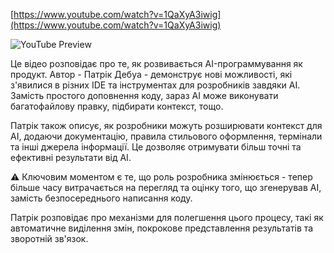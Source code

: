 <!--
date: 2024-11-25T18:44:34
-->


[https://www.youtube.com/watch?v=1QaXyA3iwig](https://www.youtube.com/watch?v=1QaXyA3iwig)

![YouTube Preview](https://img.youtube.com/vi/1QaXyA3iwig/mqdefault.jpg)



Це відео розповідає про те, як розвивається AI-программування як продукт. Автор - Патрік Дебуа - демонструє нові можливості, які з'явилися в різних IDE та інструментах для розробників завдяки AI. Замість простого доповнення коду, зараз AI може виконувати багатофайлову правку, підбирати контекст, тощо.

Патрік також описує, як розробники можуть розширювати контекст для AI, додаючи документацію, правила стильового оформлення, термінали та інші джерела інформації. Це дозволяє отримувати більш точні та ефективні результати від AI.

⚠️ Ключовим моментом є те, що роль розробника змінюється - тепер більше часу витрачається на перегляд та оцінку того, що згенерував AI, замість безпосереднього написання коду. 

Патрік розповідає про механізми для полегшення цього процесу, такі як автоматичне виділення змін, покрокове представлення результатів та зворотній зв'язок.